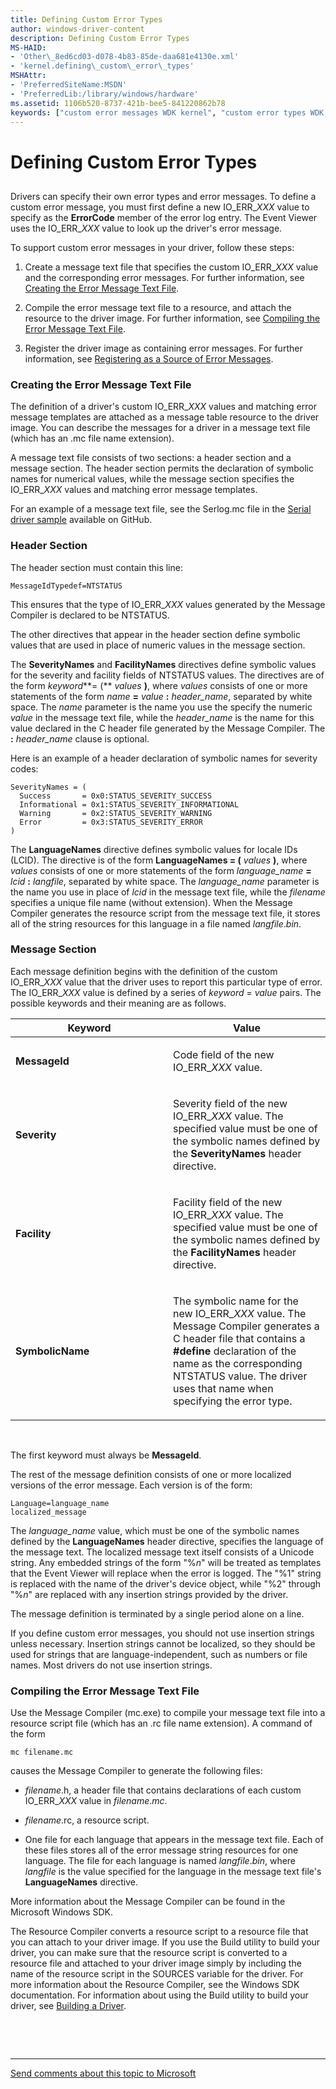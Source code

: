 ```yaml
---
title: Defining Custom Error Types
author: windows-driver-content
description: Defining Custom Error Types
MS-HAID:
- 'Other\_8ed6cd03-d078-4b83-85de-daa681e4130e.xml'
- 'kernel.defining\_custom\_error\_types'
MSHAttr:
- 'PreferredSiteName:MSDN'
- 'PreferredLib:/library/windows/hardware'
ms.assetid: 1106b520-8737-421b-bee5-841220862b78
keywords: ["custom error messages WDK kernel", "custom error types WDK kernel", "IO_ERR_XXX values", "templates WDK errors", "headers WDK errors", "files WDK error logs", "text files WDK error logs", "compiling error message files", "LanguageNames directive", "SeverityNames directive", "FacilityNames directive"]
---
```


# Defining Custom Error Types


## <a href="" id="ddk-defining-custom-error-types-kg"></a>


Drivers can specify their own error types and error messages. To define a custom error message, you must first define a new IO\_ERR\_*XXX* value to specify as the **ErrorCode** member of the error log entry. The Event Viewer uses the IO\_ERR\_*XXX* value to look up the driver's error message.

To support custom error messages in your driver, follow these steps:

1.  Create a message text file that specifies the custom IO\_ERR\_*XXX* value and the corresponding error messages. For further information, see [Creating the Error Message Text File](#ddk-creating-the-error-message-text-file-kg).

2.  Compile the error message text file to a resource, and attach the resource to the driver image. For further information, see [Compiling the Error Message Text File](#ddk-compiling-the-error-message-text-file-kg).

3.  Register the driver image as containing error messages. For further information, see [Registering as a Source of Error Messages](registering-as-a-source-of-error-messages.md).

### <a href="" id="ddk-creating-the-error-message-text-file-kg"></a>Creating the Error Message Text File

The definition of a driver's custom IO\_ERR\_*XXX* values and matching error message templates are attached as a message table resource to the driver image. You can describe the messages for a driver in a message text file (which has an .mc file name extension).

A message text file consists of two sections: a header section and a message section. The header section permits the declaration of symbolic names for numerical values, while the message section specifies the IO\_ERR\_*XXX* values and matching error message templates.

For an example of a message text file, see the Serlog.mc file in the [Serial driver sample](http://go.microsoft.com/fwlink/p/?LinkId=617962) available on GitHub.

### Header Section

The header section must contain this line:

```
MessageIdTypedef=NTSTATUS
```

This ensures that the type of IO\_ERR\_*XXX* values generated by the Message Compiler is declared to be NTSTATUS.

The other directives that appear in the header section define symbolic values that are used in place of numeric values in the message section.

The **SeverityNames** and **FacilityNames** directives define symbolic values for the severity and facility fields of NTSTATUS values. The directives are of the form *keyword***= (** *values* **)**, where *values* consists of one or more statements of the form *name* **=** *value* **:** *header\_name*, separated by white space. The *name* parameter is the name you use the specify the numeric *value* in the message text file, while the *header\_name* is the name for this value declared in the C header file generated by the Message Compiler. The **:** *header\_name* clause is optional.

Here is an example of a header declaration of symbolic names for severity codes:

```
SeverityNames = (
  Success       = 0x0:STATUS_SEVERITY_SUCCESS
  Informational = 0x1:STATUS_SEVERITY_INFORMATIONAL
  Warning       = 0x2:STATUS_SEVERITY_WARNING
  Error         = 0x3:STATUS_SEVERITY_ERROR
)
```

The **LanguageNames** directive defines symbolic values for locale IDs (LCID). The directive is of the form **LanguageNames = (** *values* **)**, where *values* consists of one or more statements of the form *language\_name* **=** *lcid* **:** *langfile*, separated by white space. The *language\_name* parameter is the name you use in place of *lcid* in the message text file, while the *filename* specifies a unique file name (without extension). When the Message Compiler generates the resource script from the message text file, it stores all of the string resources for this language in a file named *langfile*.*bin*.

### Message Section

Each message definition begins with the definition of the custom IO\_ERR\_*XXX* value that the driver uses to report this particular type of error. The IO\_ERR\_*XXX* value is defined by a series of *keyword* = *value* pairs. The possible keywords and their meaning are as follows.

<table>
<colgroup>
<col width="50%" />
<col width="50%" />
</colgroup>
<thead>
<tr class="header">
<th>Keyword</th>
<th>Value</th>
</tr>
</thead>
<tbody>
<tr class="odd">
<td><p><strong>MessageId</strong></p></td>
<td><p>Code field of the new IO_ERR_<em>XXX</em> value.</p></td>
</tr>
<tr class="even">
<td><p><strong>Severity</strong></p></td>
<td><p>Severity field of the new IO_ERR_<em>XXX</em> value. The specified value must be one of the symbolic names defined by the <strong>SeverityNames</strong> header directive.</p></td>
</tr>
<tr class="odd">
<td><p><strong>Facility</strong></p></td>
<td><p>Facility field of the new IO_ERR_<em>XXX</em> value. The specified value must be one of the symbolic names defined by the <strong>FacilityNames</strong> header directive.</p></td>
</tr>
<tr class="even">
<td><p><strong>SymbolicName</strong></p></td>
<td><p>The symbolic name for the new IO_ERR_<em>XXX</em> value. The Message Compiler generates a C header file that contains a <strong>#define</strong> declaration of the name as the corresponding NTSTATUS value. The driver uses that name when specifying the error type.</p></td>
</tr>
</tbody>
</table>

 

The first keyword must always be **MessageId**.

The rest of the message definition consists of one or more localized versions of the error message. Each version is of the form:

```
Language=language_name
localized_message
```

The *language\_name* value, which must be one of the symbolic names defined by the **LanguageNames** header directive, specifies the language of the message text. The localized message text itself consists of a Unicode string. Any embedded strings of the form "%*n*" will be treated as templates that the Event Viewer will replace when the error is logged. The "%1" string is replaced with the name of the driver's device object, while "%2" through "%*n*" are replaced with any insertion strings provided by the driver.

The message definition is terminated by a single period alone on a line.

If you define custom error messages, you should not use insertion strings unless necessary. Insertion strings cannot be localized, so they should be used for strings that are language-independent, such as numbers or file names. Most drivers do not use insertion strings.

### <a href="" id="ddk-compiling-the-error-message-text-file-kg"></a>Compiling the Error Message Text File

Use the Message Compiler (mc.exe) to compile your message text file into a resource script file (which has an .rc file name extension). A command of the form

```
mc filename.mc
```

causes the Message Compiler to generate the following files:

-   *filename*.h, a header file that contains declarations of each custom IO\_ERR\_*XXX* value in *filename*.*mc*.

-   *filename*.rc, a resource script.

-   One file for each language that appears in the message text file. Each of these files stores all of the error message string resources for one language. The file for each language is named *langfile*.*bin*, where *langfile* is the value specified for the language in the message text file's **LanguageNames** directive.

More information about the Message Compiler can be found in the Microsoft Windows SDK.

The Resource Compiler converts a resource script to a resource file that you can attach to your driver image. If you use the Build utility to build your driver, you can make sure that the resource script is converted to a resource file and attached to your driver image simply by including the name of the resource script in the SOURCES variable for the driver. For more information about the Resource Compiler, see the Windows SDK documentation. For information about using the Build utility to build your driver, see [Building a Driver](https://msdn.microsoft.com/windows-drivers/develop/building_a_driver).

 

 


--------------------
[Send comments about this topic to Microsoft](mailto:wsddocfb@microsoft.com?subject=Documentation%20feedback%20%5Bkernel\kernel%5D:%20Defining%20Custom%20Error%20Types%20%20RELEASE:%20%286/14/2017%29&body=%0A%0APRIVACY%20STATEMENT%0A%0AWe%20use%20your%20feedback%20to%20improve%20the%20documentation.%20We%20don't%20use%20your%20email%20address%20for%20any%20other%20purpose,%20and%20we'll%20remove%20your%20email%20address%20from%20our%20system%20after%20the%20issue%20that%20you're%20reporting%20is%20fixed.%20While%20we're%20working%20to%20fix%20this%20issue,%20we%20might%20send%20you%20an%20email%20message%20to%20ask%20for%20more%20info.%20Later,%20we%20might%20also%20send%20you%20an%20email%20message%20to%20let%20you%20know%20that%20we've%20addressed%20your%20feedback.%0A%0AFor%20more%20info%20about%20Microsoft's%20privacy%20policy,%20see%20http://privacy.microsoft.com/default.aspx. "Send comments about this topic to Microsoft")


